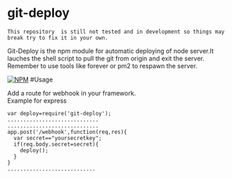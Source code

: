 # git-deploy

    This repository  is still not tested and in development so things may break try to fix it in your own. 
Git-Deploy  is the npm module for automatic deploying of node server.It lauches the shell script to pull the git from origin and exit the server. Remember to use tools like forever or pm2 to respawn the server.  

[![NPM](https://nodei.co/npm/git-auto-deploy.png)](https://nodei.co/npm/git-auto-deploy/)
#Usage

Add a route for webhook in your framework.  
Example for express

    var deploy=require('git-deploy');
    .............................
    .............................
    app.post('/webhook',function(req,res){
      var secret=="yoursecretkey";
      if(req.body.secret=secret){
        deploy();
      }
    }
    ............................
